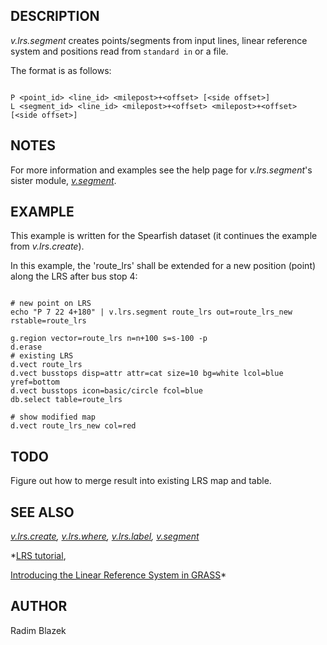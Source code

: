 
## DESCRIPTION

*v.lrs.segment* creates points/segments from input lines,
linear reference system and positions read from `standard in`
or a file.

The format is as follows:

```

P <point_id> <line_id> <milepost>+<offset> [<side offset>]
L <segment_id> <line_id> <milepost>+<offset> <milepost>+<offset> [<side offset>]

```

## NOTES

For more information and examples see the help page for *v.lrs.segment*'s
sister module, *[v.segment](v.segment.html)*.

## EXAMPLE

This example is written for the Spearfish dataset (it continues the example
from *v.lrs.create*).

In this example, the 'route\_lrs' shall be extended for a new
position (point) along the LRS after bus stop 4:

```

# new point on LRS
echo "P 7 22 4+180" | v.lrs.segment route_lrs out=route_lrs_new rstable=route_lrs

g.region vector=route_lrs n=n+100 s=s-100 -p
d.erase
# existing LRS
d.vect route_lrs
d.vect busstops disp=attr attr=cat size=10 bg=white lcol=blue yref=bottom
d.vect busstops icon=basic/circle fcol=blue
db.select table=route_lrs

# show modified map
d.vect route_lrs_new col=red

```

## TODO

Figure out how to merge result into existing LRS map and table.

## SEE ALSO

*[v.lrs.create](v.lrs.create.html),
[v.lrs.where](v.lrs.where.html),
[v.lrs.label](v.lrs.label.html),
[v.segment](v.segment.html)*

*[LRS tutorial](lrs.html),

[Introducing the Linear Reference System in GRASS](https://foss4g.asia/2004/Full%20Paper_PDF/Introducing%20the%20Linear%20Reference%20System%20in%20GRASS.pdf)*

## AUTHOR

Radim Blazek
